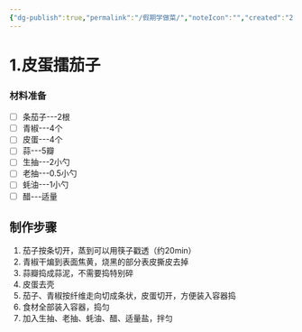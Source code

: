 ```yaml
---
{"dg-publish":true,"permalink":"/假期学做菜/","noteIcon":"","created":"2024-01-18T08:58:00.494+08:00","updated":"2024-01-18T09:15:24.104+08:00"}
---
```


# 1.皮蛋擂茄子

### 材料准备

- [ ] 条茄子---2根
- [ ] 青椒---4个
- [ ] 皮蛋---4个
- [ ] 蒜---5瓣
- [ ] 生抽---2小勺
- [ ] 老抽---0.5小勺
- [ ] 蚝油---1小勺
- [ ] 醋---适量

## 制作步骤

1. 茄子按条切开，蒸到可以用筷子戳透（约20min）
2. 青椒干煸到表面焦黄，烧黑的部分表皮撕皮去掉
3. 蒜瓣捣成蒜泥，不需要捣特别碎
4. 皮蛋去壳
5. 茄子、青椒按纤维走向切成条状，皮蛋切开，方便装入容器捣
6. 食材全部装入容器，捣匀
7. 加入生抽、老抽、蚝油、醋、适量盐，拌匀